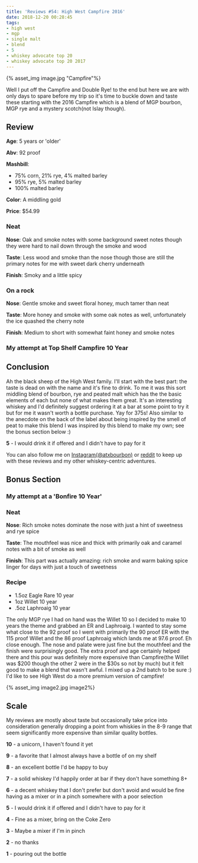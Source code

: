 ```yaml
---
title: 'Reviews #54: High West Campfire 2016'
date: 2018-12-20 00:28:45
tags:
- high west
- mgp
- single malt
- blend
- 5
- whiskey advocate top 20 
- whiskey advocate top 20 2017
---
```


{% asset_img image.jpg "Campfire"%}

Well I put off the Campfire and Double Rye! to the end but here we are with only days to spare before my trip so it's time to buckle down and taste these starting with the 2016 Campfire which is a blend of MGP bourbon, MGP rye and a mystery scotch(not Islay though).

## Review
**Age**: 5 years or 'older'

**Abv**: 92 proof

**Mashbill**:
* 75% corn, 21% rye, 4% malted barley
* 95% rye, 5% malted barley
* 100% malted barley

**Color**: A middling gold 

**Price**: $54.99

### Neat
**Nose**: Oak and smoke notes with some background sweet notes though they were hard to nail down through the smoke and wood

**Taste**: Less wood and smoke than the nose though those are still the primary notes for me with sweet dark cherry underneath

**Finish**: Smoky and a little spicy

### On a rock
**Nose**: Gentle smoke and sweet floral honey, much tamer than neat

**Taste**: More honey and smoke with some oak notes as well, unfortunately the ice quashed the cherry note

**Finish**: Medium to short with somewhat faint honey and smoke notes

### My attempt at Top Shelf Campfire 10 Year

## Conclusion
Ah the black sheep of the High West family. I'll start with the best part: the taste is dead on with the name and it's fine to drink. To me it was this sort middling blend of bourbon, rye and peated malt which has the the basic elements of each but none of what makes them great. It's an interesting whiskey and I'd definitely suggest ordering it at a bar at some point to try it but for me it wasn't worth a bottle purchase. Yay for 375s! Also similar to the anecdote on the back of the label about being inspired by the smell of peat to make this blend I was inspired by this blend to make my own; see the bonus section below :)

**5** - I would drink it if offered and I didn't have to pay for it

You can also follow me on [Instagram(@atxbourbon)](https://www.instagram.com/atxbourbon/) or [reddit](https://www.reddit.com/r/scottmotorraddrinks/) to keep up with these reviews and my other whiskey-centric adventures.

## Bonus Section
### My attempt at a 'Bonfire 10 Year'
### Neat
**Nose**: Rich smoke notes dominate the nose with just a hint of sweetness and rye spice

**Taste**: The mouthfeel was nice and thick with primarily oak and caramel notes with a bit of smoke as well

**Finish**: This part was actually amazing: rich smoke and warm baking spice linger for days with just a touch of sweetness

### Recipe
* 1.5oz Eagle Rare 10 year
* 1oz Willet 10 year
* .5oz Laphroaig 10 year

The only MGP rye I had on hand was the Willet 10 so I decided to make 10 years the theme and grabbed an ER and Laphroaig. I wanted to stay some what close to the 92 proof so I went with primarily the 90 proof ER with the 115 proof Willet and the 86 proof Laphroaig which lands me at 97.6 proof. Eh close enough. The nose and palate were just fine but the mouthfeel and the finish were surprisingly good. The extra proof and age certainly helped there and this pour was definitely more expensive than Campfire(the Willet was $200 though the other 2 were in the $30s so not by much) but it felt good to make a blend that wasn't awful. I mixed up a 2nd batch to be sure :) I'd like to see High West do a more premium version of campfire!

{% asset_img image2.jpg image2%}

## Scale
My reviews are mostly about taste but occasionally take price into consideration generally dropping a point from whiskies in the 8-9 range that seem significantly more expensive than similar quality bottles.

**10** - a unicorn, I haven't found it yet

**9** - a favorite that I almost always have a bottle of on my shelf

**8** - an excellent bottle I'd be happy to buy

**7** - a solid whiskey I'd happily order at bar if they don't have something 8+

**6** - a decent whiskey that I don't prefer but don't avoid and would be fine having as a mixer or in a pinch somewhere with a poor selection

**5** - I would drink it if offered and I didn't have to pay for it

**4** - Fine as a mixer, bring on the Coke Zero

**3** - Maybe a mixer if I'm in  pinch

**2** - no thanks

**1** - pouring out the bottle  